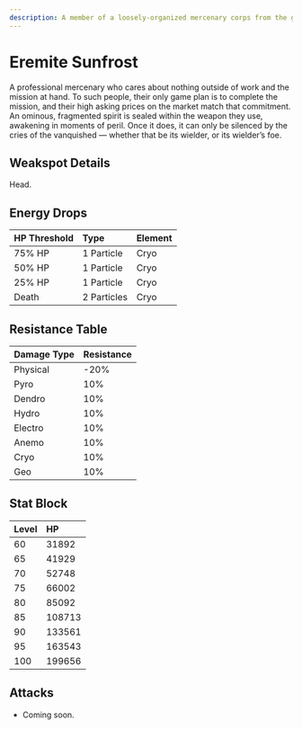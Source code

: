```yaml
---
description: A member of a loosely-organized mercenary corps from the golden desert sands. Will work for anyone as long as the pay is good.
---
```


# Eremite Sunfrost

A professional mercenary who cares about nothing outside of work and the mission at hand. To such people, their only game plan is to complete the mission, and their high asking prices on the market match that commitment.  
An ominous, fragmented spirit is sealed within the weapon they use, awakening in moments of peril. Once it does, it can only be silenced by the cries of the vanquished — whether that be its wielder, or its wielder’s foe.

## Weakspot Details

Head.

## Energy Drops

| HP Threshold | Type        | Element |
| :----------- | :---------- | :------ |
| 75% HP       | 1 Particle  | Cryo    |
| 50% HP       | 1 Particle  | Cryo    |
| 25% HP       | 1 Particle  | Cryo    |
| Death        | 2 Particles | Cryo    |

## Resistance Table

| Damage Type | Resistance |
| :---------- | :--------- |
| Physical    | -20%       |
| Pyro        | 10%        |
| Dendro      | 10%        |
| Hydro       | 10%        |
| Electro     | 10%        |
| Anemo       | 10%        |
| Cryo        | 10%        |
| Geo         | 10%        |

## Stat Block

| Level | HP     |
| :---- | :----- |
| 60    | 31892  |
| 65    | 41929  |
| 70    | 52748  |
| 75    | 66002  |
| 80    | 85092  |
| 85    | 108713 |
| 90    | 133561 |
| 95    | 163543 |
| 100   | 199656 |

## Attacks

* Coming soon.
